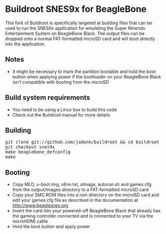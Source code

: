 Buildroot SNES9x for BeagleBone
===============================

This fork of Buildroot is specifically targeted at building files that can be used to run 
the SNES9x application for emulating the Super Ninendo Entertainment System on BeagleBone
Black. The output files can be dropped onto a normal FAT-formatted microSD card and will
boot directly into the application.


Notes
-----
* It might be necessary to mark the partition bootable and hold the boot button when
  applying power if the bootloader on your BeagleBone Black isn't compatible with booting
  from the microSD


Build system requirements
-------------------------
* You need to be using a Linux box to build this code
* Check out the Buildroot manual for more details


Building
--------
<pre>
git clone git://github.com/jadonk/buildroot && cd buildroot
git checkout snes9x
make beaglebone_defconfig
make
</pre>

Booting
-------
* Copy MLO, u-boot.img, uEnv.txt, uImage, autorun.sh and games.cfg from the output/images directory
  to a FAT-formatted microSD card
* Copy your SMC ROM files into a rom directory on the microSD card and edit your games.cfg file as
  described in the documentation at http://www.beaglesnes.org
* Insert the card into your powered-off BeagleBone Black that already has the gaming
  controller connected and is connected to your TV via the microHDMI cable
* Hold the boot button and apply power
